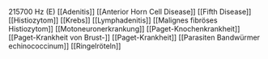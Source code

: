 215700 Hz (E)
[[Adenitis]]
[[Anterior Horn Cell Disease]]
[[Fifth Disease]]
[[Histiozytom]]
[[Krebs]]
[[Lymphadenitis]]
[[Malignes fibröses Histiozytom]]
[[Motoneuronerkrankung]]
[[Paget-Knochenkrankheit]]
[[Paget-Krankheit von Brust-]]
[[Paget-Krankheit]]
[[Parasiten Bandwürmer echinococcinum]]
[[Ringelröteln]]